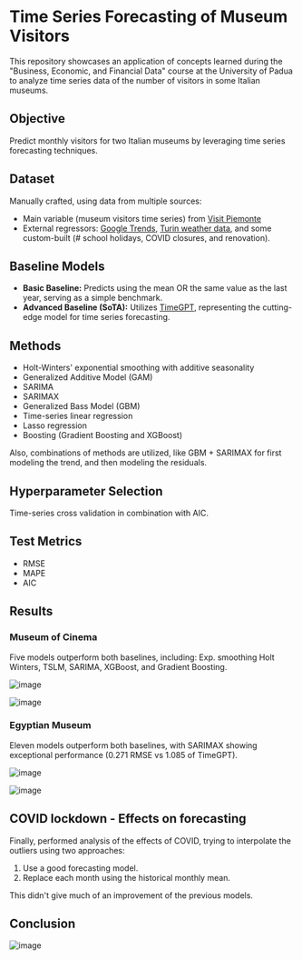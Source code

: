 # Time Series Forecasting of Museum Visitors
This repository showcases an application of concepts learned during the "Business, Economic, and Financial Data" course at the University of Padua to analyze time series data of the number of visitors in some Italian museums. 

## Objective

Predict monthly visitors for two Italian museums by leveraging time series forecasting techniques.

## Dataset

Manually crafted, using data from multiple sources:
- Main variable (museum visitors time series) from [Visit Piemonte](https://www.visitpiemonte-dmo.org/)
- External regressors: [Google Trends](https://trends.google.com/trends/), [Turin weather data](https://www.ilmeteo.it/), and some custom-built (# school holidays, COVID closures, and renovation).

## Baseline Models

- **Basic Baseline:** Predicts using the mean OR the same value as the last year, serving as a simple benchmark.
- **Advanced Baseline (SoTA):** Utilizes [TimeGPT](https://docs.nixtla.io/), representing the cutting-edge model for time series forecasting.

## Methods

- Holt-Winters' exponential smoothing with additive seasonality
- Generalized Additive Model (GAM)
- SARIMA
- SARIMAX
- Generalized Bass Model (GBM)
- Time-series linear regression
- Lasso regression
- Boosting (Gradient Boosting and XGBoost)

Also, combinations of methods are utilized, like GBM + SARIMAX for first modeling the trend, and then modeling the residuals.

## Hyperparameter Selection

Time-series cross validation in combination with AIC.

## Test Metrics

- RMSE
- MAPE
- AIC

## Results

### Museum of Cinema

Five models outperform both baselines, including: Exp. smoothing Holt Winters, TSLM, SARIMA, XGBoost, and Gradient Boosting.

![image](https://github.com/Di40/Time-Series-Forecasting-Museum-Visitors/assets/57565142/d8ea8b04-03ee-49b6-a220-318739ee05a6)

![image](https://github.com/Di40/Time-Series-Forecasting-Museum-Visitors/assets/57565142/572cf779-8921-4c98-a3a5-3c009b861bb3)


### Egyptian Museum

Eleven models outperform both baselines, with SARIMAX showing exceptional performance (0.271 RMSE vs 1.085 of TimeGPT).

![image](https://github.com/Di40/Time-Series-Forecasting-Museum-Visitors/assets/57565142/7ac4d913-cbac-4a8f-83e7-950a7859483c)

![image](https://github.com/Di40/Time-Series-Forecasting-Museum-Visitors/assets/57565142/5baa9388-0672-482e-8bab-60485d18464f)

## COVID lockdown - Effects on forecasting
Finally, performed analysis of the effects of COVID, trying to interpolate the outliers using two approaches:

1. Use a good forecasting model.
2. Replace each month using the historical monthly mean.

This didn't give much of an improvement of the previous models.

## Conclusion

![image](https://github.com/Di40/Time-Series-Forecasting-Museum-Visitors/assets/57565142/22dec01c-76f4-495b-9986-40f98960f585)


